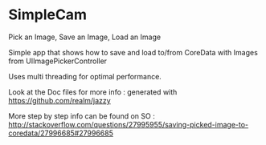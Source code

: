 # SimpleCam
Pick an Image, Save an Image, Load an Image

Simple app that shows how to save and load to/from CoreData with Images from UIImagePickerController

Uses multi threading for optimal performance.

Look at the Doc files for more info : generated with https://github.com/realm/jazzy

More step by step info can be found on SO : http://stackoverflow.com/questions/27995955/saving-picked-image-to-coredata/27996685#27996685
